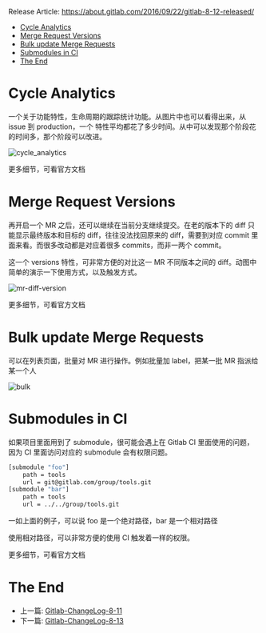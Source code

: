 Release Article: https://about.gitlab.com/2016/09/22/gitlab-8-12-released/

<!-- TOC -->

- [Cycle Analytics](#cycle-analytics)
- [Merge Request Versions](#merge-request-versions)
- [Bulk update Merge Requests](#bulk-update-merge-requests)
- [Submodules in CI](#submodules-in-ci)
- [The End](#the-end)

<!-- /TOC -->

# Cycle Analytics
一个关于功能特性，生命周期的跟踪统计功能。从图片中也可以看得出来，从 issue 到 production，一个 特性平均都花了多少时间。从中可以发现那个阶段花的时间多，那个阶段可以改进。

![cycle_analytics](https://about.gitlab.com/images/8_12/cycle_analytics.png)

更多细节，可看官方文档

# Merge Request Versions
再开启一个 MR 之后，还可以继续在当前分支继续提交。在老的版本下的 diff 只能显示最终版本和目标的 diff，往往没法找回原来的 diff，需要到对应 commit 里面来看。而很多改动都是对应着很多 commits，而非一两个 commit。

这一个 versions 特性，可非常方便的对比这一 MR 不同版本之间的 diff。动图中简单的演示一下使用方式，以及触发方式。

![mr-diff-version](http://om4h4iqhe.bkt.clouddn.com/mr-diff-version.gif)

更多细节，可看官方文档

# Bulk update Merge Requests
可以在列表页面，批量对 MR 进行操作。例如批量加 label，把某一批 MR 指派给某一个人

![bulk](https://about.gitlab.com/images/8_12/bulk.gif)

# Submodules in CI
如果项目里面用到了 submodule，很可能会遇上在 Gitlab CI 里面使用的问题，因为 CI 里面访问对应的 submodule 会有权限问题。

```sh
[submodule "foo"]
    path = tools
    url = git@gitlab.com/group/tools.git
[submodule "bar"]
    path = tools
    url = ../../group/tools.git
```

一如上面的例子，可以说 foo 是一个绝对路径，bar 是一个相对路径

使用相对路径，可以非常方便的使用 CI 触发着一样的权限。

更多细节，可看官方文档

# The End

 - 上一篇: [Gitlab-ChangeLog-8-11](https://github.com/yidinghan/blog/blob/master/Gitlab-ChangeLog-8-11.md)
 - 下一篇: [Gitlab-ChangeLog-8-13](https://github.com/yidinghan/blog/blob/master/Gitlab-ChangeLog-8-13.md)